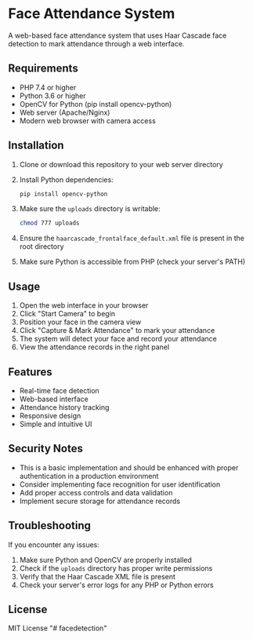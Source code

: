 # Face Attendance System

A web-based face attendance system that uses Haar Cascade face detection to mark attendance through a web interface.

## Requirements

- PHP 7.4 or higher
- Python 3.6 or higher
- OpenCV for Python (pip install opencv-python)
- Web server (Apache/Nginx)
- Modern web browser with camera access

## Installation

1. Clone or download this repository to your web server directory

2. Install Python dependencies:

   ```bash
   pip install opencv-python
   ```

3. Make sure the `uploads` directory is writable:

   ```bash
   chmod 777 uploads
   ```

4. Ensure the `haarcascade_frontalface_default.xml` file is present in the root directory

5. Make sure Python is accessible from PHP (check your server's PATH)

## Usage

1. Open the web interface in your browser
2. Click "Start Camera" to begin
3. Position your face in the camera view
4. Click "Capture & Mark Attendance" to mark your attendance
5. The system will detect your face and record your attendance
6. View the attendance records in the right panel

## Features

- Real-time face detection
- Web-based interface
- Attendance history tracking
- Responsive design
- Simple and intuitive UI

## Security Notes

- This is a basic implementation and should be enhanced with proper authentication in a production environment
- Consider implementing face recognition for user identification
- Add proper access controls and data validation
- Implement secure storage for attendance records

## Troubleshooting

If you encounter any issues:

1. Make sure Python and OpenCV are properly installed
2. Check if the `uploads` directory has proper write permissions
3. Verify that the Haar Cascade XML file is present
4. Check your server's error logs for any PHP or Python errors

## License

MIT License
"# facedetection" 
